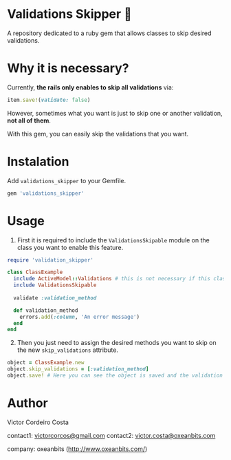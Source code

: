 # Validations Skipper :gem:

A repository dedicated to a ruby gem that allows classes to skip desired validations.

# Why it is necessary?

Currently, **the rails only enables to skip all validations** via:

```rb
item.save!(validate: false)
```

However, sometimes what you want is just to skip one or another validation, **not all of them**.

With this gem, you can easily skip the validations that you want.

# Instalation

Add `validations_skipper` to your Gemfile.

```rb
gem 'validations_skipper'
```

# Usage

1. First it is required to include the `ValidationsSkipable` module on the class you want to enable this feature.

```rb
require 'validation_skipper'

class ClassExample
  include ActiveModel::Validations # this is not necessary if this class is a descendent of an ActiveRecord::Base
  include ValidationsSkipable
  
  validate :validation_method

  def validation_method
    errors.add(:column, 'An error message')
  end
end
```

2. Then you just need to assign the desired methods you want to skip on the new `skip_validations` attribute.

```rb
object = ClassExample.new
object.skip_validations = [:validation_method]
object.save! # Here you can see the object is saved and the validation method is skipped
```

# Author

Victor Cordeiro Costa

contact1: victorcorcos@gmail.com
contact2: victor.costa@oxeanbits.com

company: oxeanbits (http://www.oxeanbits.com/)
